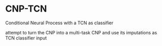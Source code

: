 # CNP-TCN
Conditional Neural Process with a TCN as classifier

attempt to turn the CNP into a multi-task CNP and use its imputations as TCN classifier input
